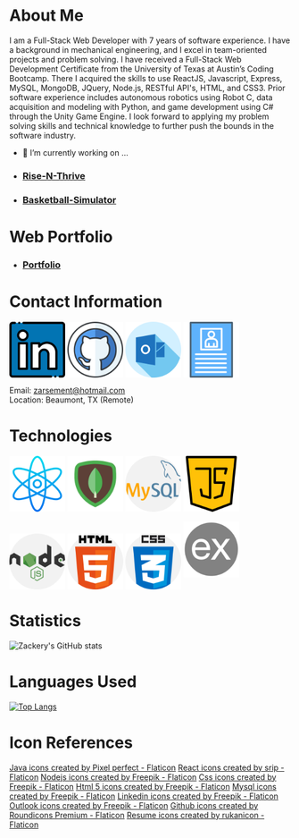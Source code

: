 # About Me

I am a Full-Stack Web Developer with 7 years of software experience. I have a background in mechanical engineering, and I excel in team-oriented projects and problem solving. I have received a Full-Stack Web Development Certificate from the University of Texas at Austin’s Coding Bootcamp. There I acquired the skills to use ReactJS, Javascript, Express, MySQL, MongoDB, JQuery, Node.js, RESTful API's, HTML, and CSS3. Prior software experience includes autonomous robotics using Robot C, data acquisition and modeling with Python, and game development using C# through the Unity Game Engine. I look forward to applying my problem solving skills and technical knowledge to further push the bounds in the software industry.

- 🔭 I’m currently working on ...
- ### [Rise-N-Thrive](https://github.com/romeodixonll/Rise-N-Thrive)
- ### [Basketball-Simulator](https://github.com/ZackeryArsement/basketball-simulation)

# Web Portfolio

- ### [Portfolio](https://zackeryarsement.github.io/react-portfolio/)

# Contact Information
<a href="https://www.linkedin.com/in/zackery-arsement/" target="_blank"><img align="center" src="./images/linkedin.png" height="100" /></a>
<a href="https://github.com/ZackeryArsement" target="_blank"><img align="center" src="./images/github.png" height="100" /></a>
<a href="mailto:zarsement@hotmail.com" target="_blank"><img align="center" src="./images/outlook.png" height="100" /></a>
<a href="/images/resume.pdf" target="_blank" download><img align="center" src="./images/cv.png" height="100" /></a>

Email: zarsement@hotmail.com \
Location: Beaumont, TX (Remote)

# Technologies

<a href="https://reactjs.org/" target="_blank"><img align="center" src="./images/atom.png" height="100" /></a>
<a href="https://www.mongodb.com/" target="_blank"><img align="center" src="./images/mongodb.png" height="100" /></a>
<a href="https://www.mysql.com/" target="_blank"><img align="center" src="./images/mysql.png" height="100" /></a>
<a href="https://www.javascript.com/" target="_blank"><img align="center" src="./images/java-script.png" height="100" /></a>
<a href="https://nodejs.org/en/" target="_blank"><img align="center" src="./images/nodejs.png" height="100" /></a>
<a href="https://html.com/" target="_blank"><img align="center" src="./images/html-5.png" height="100" /></a>
<a href="https://www.w3.org/Style/CSS/Overview.en.html" target="_blank"><img align="center" src="./images/css.png" height="100" /></a>
<a href="https://expressjs.com/" target="_blank" style="font-size: 6rem;"><img align="center" src="./images/express.png" height="100" /></a>

# Statistics
![Zackery's GitHub stats](https://github-readme-stats.vercel.app/api?username=ZackeryArsement&show_icons=true&theme=darcula)
# Languages Used
[![Top Langs](https://github-readme-stats.vercel.app/api/top-langs/?username=ZackeryArsement&layout=compact)](https://github.com/ZackeryArsement/github-readme-stats)

# Icon References
<a href="https://www.flaticon.com/free-icons/java" title="java icons">Java icons created by Pixel perfect - Flaticon</a>
<a href="https://www.flaticon.com/free-icons/react" title="react icons">React icons created by srip - Flaticon</a>
<a href="https://www.flaticon.com/free-icons/nodejs" title="nodejs icons">Nodejs icons created by Freepik - Flaticon</a>
<a href="https://www.flaticon.com/free-icons/css" title="css icons">Css icons created by Freepik - Flaticon</a>
<a href="https://www.flaticon.com/free-icons/html-5" title="html 5 icons">Html 5 icons created by Freepik - Flaticon</a>
<a href="https://www.flaticon.com/free-icons/mysql" title="mysql icons">Mysql icons created by Freepik - Flaticon</a>
<a href="https://www.flaticon.com/free-icons/linkedin" title="linkedin icons">Linkedin icons created by Freepik - Flaticon</a>
<a href="https://www.flaticon.com/free-icons/outlook" title="outlook icons">Outlook icons created by Freepik - Flaticon</a>
<a href="https://www.flaticon.com/free-icons/github" title="github icons">Github icons created by Roundicons Premium - Flaticon</a>
<a href="https://www.flaticon.com/free-icons/resume" title="resume icons">Resume icons created by rukanicon - Flaticon</a>

<!--
**ZackeryArsement/ZackeryArsement** is a ✨ _special_ ✨ repository because its `README.md` (this file) appears on your GitHub profile.

Here are some ideas to get you started:

- 🔭 I’m currently working on ...
- 🌱 I’m currently learning ...
- 👯 I’m looking to collaborate on ...
- 🤔 I’m looking for help with ...
- 💬 Ask me about ...
- 📫 How to reach me: ...
- 😄 Pronouns: ...
- ⚡ Fun fact: ...
-->
